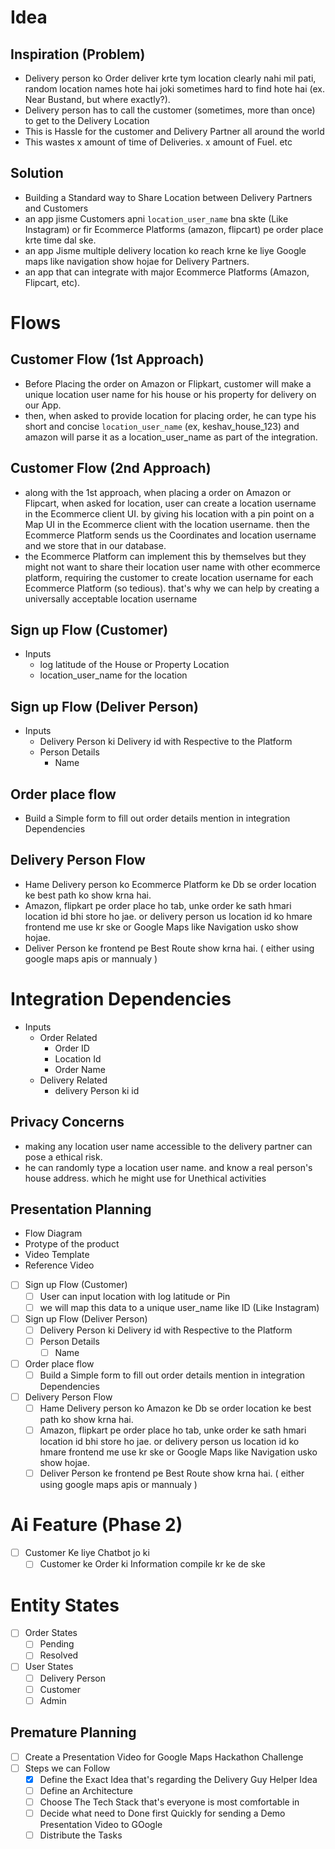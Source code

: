 # Idea
## Inspiration (Problem)
- Delivery person ko Order deliver krte tym location clearly nahi mil pati, random location names hote hai joki sometimes hard to find hote hai (ex. Near Bustand, but where exactly?). 
- Delivery person has to call the customer (sometimes, more than once) to get to the Delivery Location
- This is Hassle for the customer and Delivery Partner all around the world
- This wastes x amount of time of Deliveries. x amount of Fuel. etc
## Solution
- Building a Standard way to Share Location between Delivery Partners and Customers
- an app jisme Customers apni `location_user_name` bna skte (Like Instagram) or fir Ecommerce Platforms (amazon, flipcart) pe order place krte time dal ske.
- an app Jisme multiple delivery location ko reach krne ke liye Google maps like navigation show hojae for Delivery Partners.  
- an app that can integrate with major Ecommerce Platforms (Amazon, Flipcart, etc).
# Flows
## Customer Flow (1st Approach)
- Before Placing the order on Amazon or Flipkart, customer will make a unique location user name for his house or his property for delivery on our App.
- then, when asked to provide location for placing order, he can type his short and concise `location_user_name` (ex, keshav_house_123) and amazon will parse it as a location_user_name as part of the integration.
## Customer Flow (2nd Approach)
- along with the 1st approach, when placing a order on Amazon or Flipcart, when asked for location, user can create a location username in the Ecommerce client UI. by giving his location with a pin point on a Map UI in the Ecommerce client with the location username. then the Ecommerce Platform sends us the Coordinates and location username and we store that in our database.
- the Ecommerce Platform can implement this by themselves but they might not want to share their location user name with other ecommerce platform, requiring the customer to create location username for each Ecommerce Platform (so tedious). that's why we can help by creating a universally acceptable location username
## Sign up Flow (Customer)
- Inputs
	- log latitude of the House or Property Location 
	- location_user_name for the location
## Sign up Flow (Deliver Person)
- Inputs
	- Delivery Person ki Delivery id with Respective to the Platform
	- Person Details
		- Name
## Order place flow
- Build a Simple form to fill out order details mention in integration Dependencies
## Delivery Person Flow
- Hame Delivery person ko Ecommerce Platform ke Db se order location ke best path ko show krna hai.
- Amazon, flipkart pe order place ho tab, unke order ke sath hmari location id bhi store ho jae. or delivery person us location id ko hmare frontend me use kr ske or Google Maps like Navigation usko show hojae.
- Deliver Person ke frontend pe Best Route show krna hai. ( either using google maps apis or mannualy )
# Integration Dependencies
- Inputs
	- Order Related
		- Order ID
		- Location Id
		- Order Name
	- Delivery Related
		- delivery Person ki id
## Privacy Concerns
- making any location user name accessible to the delivery partner can pose a ethical risk. 
- he can randomly type a location user name. and know a real person's house address. which he might use for Unethical activities

## Presentation Planning
- Flow Diagram
- Protype of the product
- Video Template
- Reference Video


- [ ] Sign up Flow (Customer)
	- [ ] User can input location with log latitude or Pin 
	- [ ] we will map this data to a unique user_name like ID (Like Instagram)
- [ ] Sign up Flow (Deliver Person)
	- [ ] Delivery Person ki Delivery id with Respective to the Platform
	- [ ] Person Details
		- [ ] Name
- [ ] Order place flow
	- [ ] Build a Simple form to fill out order details mention in integration Dependencies
- [ ] Delivery Person Flow
	- [ ] Hame Delivery person ko Amazon ke Db se order location ke best path ko show krna hai.
	- [ ] Amazon, flipkart pe order place ho tab, unke order ke sath hmari location id bhi store ho jae. or delivery person us location id ko hmare frontend me use kr ske or Google Maps like Navigation usko show hojae.
	- [ ] Deliver Person ke frontend pe Best Route show krna hai. ( either using google maps apis or mannualy )
# Ai Feature (Phase 2)
- [ ] Customer Ke liye Chatbot jo ki
	- [ ] Customer ke Order ki Information compile kr ke de ske
# Entity States
- [ ] Order States
	- [ ] Pending
	- [ ] Resolved
- [ ] User States
	- [ ] Delivery Person
	- [ ] Customer
	- [ ] Admin

## Premature Planning
- [ ] Create a Presentation Video for Google Maps Hackathon Challenge
- [ ] Steps we can Follow
	- [x] Define the Exact Idea that's regarding the Delivery Guy Helper Idea
	- [ ] Define an Architecture
	- [ ] Choose The Tech Stack that's everyone is most comfortable in
	- [ ] Decide what need to Done first Quickly for sending a Demo Presentation Video to GOogle
	- [ ] Distribute the Tasks
